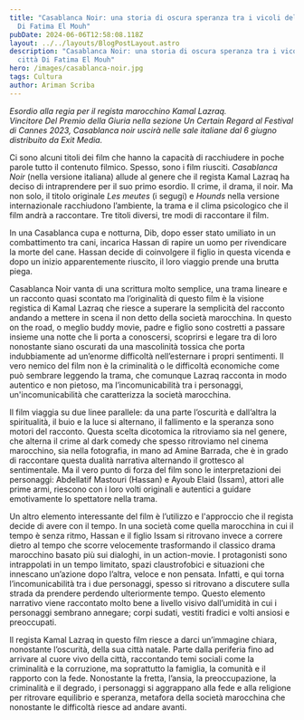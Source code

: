 ```yaml
---
title: "Casablanca Noir: una storia di oscura speranza tra i vicoli della città
  Di Fatima El Mouh"
pubDate: 2024-06-06T12:58:08.118Z
layout: ../../layouts/BlogPostLayout.astro
description: "Casablanca Noir: una storia di oscura speranza tra i vicoli della
  città Di Fatima El Mouh"
hero: /images/casablanca-noir.jpg
tags: Cultura
author: Ariman Scriba
---
```

*Esordio alla regia per il regista marocchino Kamal Lazraq.*\
*Vincitore Del Premio della Giuria nella sezione Un Certain Regard al Festival di Cannes 2023, Casablanca noir uscirà nelle sale italiane dal 6 giugno distribuito da Exit Media.* 

Ci sono alcuni titoli dei film che hanno la capacità di racchiudere in poche parole tutto il contenuto filmico. Spesso, sono i film riusciti. *Casablanca Noir* (nella versione italiana) allude al genere che il regista Kamal Lazraq ha deciso di intraprendere per il suo primo esordio. Il crime, il drama, il noir. Ma non solo, il titolo originale *Les meutes* (i segugi) e *Hounds* nella versione internazionale racchiudono l’ambiente, la trama e il clima psicologico che il film andrà a raccontare. Tre titoli diversi, tre modi di raccontare il film. 

In una Casablanca cupa e notturna, Dib, dopo esser stato umiliato in un combattimento tra cani, incarica Hassan di rapire un uomo per rivendicare la morte del cane. Hassan decide di coinvolgere il figlio in questa vicenda e dopo un inizio apparentemente riuscito, il loro viaggio prende una brutta piega. 

Casablanca Noir vanta di una scrittura molto semplice, una trama lineare e un racconto quasi scontato ma l’originalità di questo film è la visione registica di Kamal Lazraq che riesce a superare la semplicità del racconto andando a mettere in scena il non detto della società marocchina. In questo on the road, o meglio buddy movie, padre e figlio sono costretti a passare insieme una notte che li porta a conoscersi, scoprirsi e legare tra di loro nonostante siano oscurati da una mascolinità tossica che porta indubbiamente ad un’enorme difficoltà nell’esternare i propri sentimenti. Il vero nemico del film non è la criminalità o le difficoltà economiche come può sembrare leggendo la trama, che comunque Lazraq racconta in modo autentico e non pietoso, ma l’incomunicabilità tra i personaggi, un'incomunicabilità che caratterizza la società marocchina. 

Il film viaggia su due linee parallele: da una parte l’oscurità e dall’altra la spiritualità, il buio e la luce si alternano, il fallimento e la speranza sono motori del racconto. Questa scelta dicotomica la ritroviamo sia nel genere, che alterna il crime al dark comedy che spesso ritroviamo nel cinema marocchino, sia nella fotografia, in mano ad Amine Barrada, che è in grado di raccontare questa dualità narrativa alternando il grottesco al sentimentale. Ma il vero punto di forza del film sono le interpretazioni dei personaggi: Abdellatif Mastouri (Hassan) e Ayoub Elaid (Issam), attori alle prime armi, riescono con i loro volti originali e autentici a guidare emotivamente lo spettatore nella trama.

Un altro elemento interessante del film è l’utilizzo e l'approccio che il regista decide di avere con il tempo. In una società come quella marocchina in cui il tempo è senza ritmo, Hassan e il figlio Issam si ritrovano invece a correre dietro al tempo che scorre velocemente trasformando il classico drama marocchino basato più sui dialoghi, in un action-movie. I protagonisti sono intrappolati in un tempo limitato, spazi claustrofobici e situazioni che innescano un’azione dopo l’altra, veloce e non pensata. Infatti, e qui torna l’incomunicabilità tra i due personaggi, spesso si ritrovano a discutere sulla strada da prendere perdendo ulteriormente tempo. Questo elemento narrativo viene raccontato molto bene a livello visivo dall’umidità in cui i personaggi sembrano annegare; corpi sudati, vestiti fradici e volti ansiosi e preoccupati. 

Il regista Kamal Lazraq in questo film riesce a darci un’immagine chiara, nonostante l’oscurità, della sua città natale. Parte dalla periferia fino ad arrivare al cuore vivo della città, raccontando temi sociali come la criminalità e la corruzione, ma soprattutto la famiglia, la comunità e il rapporto con la fede. Nonostante la fretta, l’ansia, la preoccupazione, la criminalità e il degrado, i personaggi si aggrappano alla fede e alla religione per ritrovare equilibrio e speranza, metafora della società marocchina che nonostante le difficoltà riesce ad andare avanti.